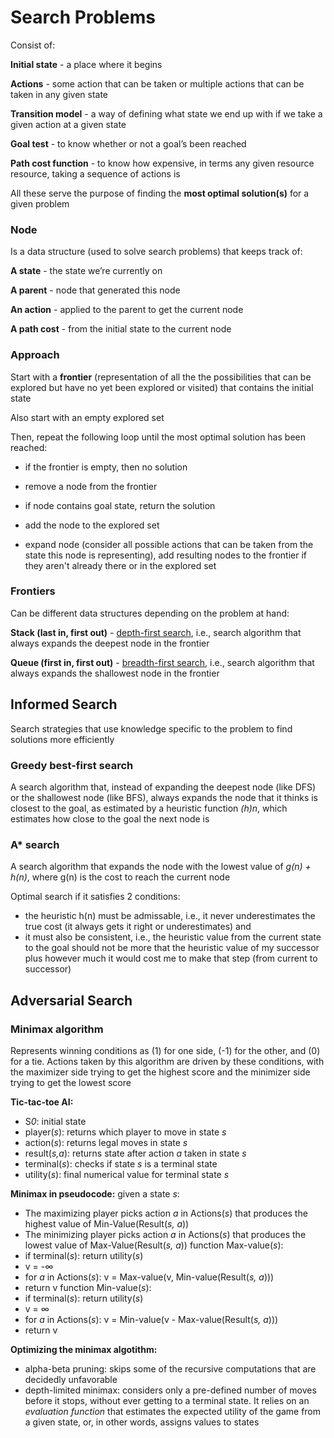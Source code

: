 # Search Problems

Consist of:

**Initial state** - a place where it begins

**Actions** - some action that can be taken or multiple actions that can be taken in any given state

**Transition model** - a way of defining what state we end up with if we take a given action at a given state

**Goal test** - to know whether or not a goal’s been reached

**Path cost function** - to know how expensive, in terms any given resource resource, taking a sequence of actions is

All these serve the purpose of finding the **most optimal solution(s)** for a given problem


### Node

Is a data structure (used to solve search problems) that keeps track of:

**A state** - the state we’re currently on

**A parent** - node that generated this node

**An action** - applied to the parent to get the current node

**A path cost** - from the initial state to the current node


### Approach

Start with a **frontier** (representation of all the the possibilities that can be explored but have no yet been explored or visited) that contains the initial state

Also start with an empty explored set

Then, repeat the following loop until the most optimal solution has been reached:
- if the frontier is empty, then no solution
	
- remove a node from the frontier

- if node contains goal state, return the solution

- add the node to the explored set

- expand node (consider all possible actions that can be taken from the state this node is representing), add resulting nodes to the frontier if they aren't already there or in the explored set


### Frontiers

Can be different data structures depending on the problem at hand:

**Stack (last in, first out)** - <u>depth-first search</u>, i.e., search algorithm that always expands the deepest node in the frontier

**Queue (first in, first out)** - <u>breadth-first search</u>, i.e., search algorithm that always expands the shallowest node in the frontier


## Informed Search

Search strategies that use knowledge specific to the problem to find solutions more efficiently

### Greedy best-first search

A search algorithm that, instead of expanding the deepest node (like DFS) or the shallowest node (like BFS), always expands the node that it thinks is closest to the goal, as estimated by a heuristic function *(h)n*, which estimates how close to the goal the next node is

### A* search

A search algorithm that expands the node with the lowest value of *g(n) + h(n)*, where g(n) is the cost to reach the current node

Optimal search if it satisfies 2 conditions:
- the heuristic h(n) must be admissable, i.e., it never underestimates the true cost (it always gets it right or underestimates) and
- it must also be consistent, i.e., the heuristic value from the current state to the goal should not be more that the heuristic value of my successor plus however much it would cost me to make that step (from current to successor)


## Adversarial Search

### Minimax algorithm

Represents winning conditions as (1) for one side, (-1) for the other, and (0) for a tie. Actions taken by this algorithm are driven by these conditions, with the maximizer side trying to get the highest score and the minimizer side trying to get the lowest score

**Tic-tac-toe AI:** 
- S*0*: initial state
- player(*s*): returns which player to move in state *s*
- action(*s*): returns legal moves in state *s*
- result(*s,a*): returns state after action *a* taken in state *s*
- terminal(*s*): checks if state *s* is a terminal state
- utility(*s*): final numerical value for terminal state *s*

**Minimax in pseudocode:**
given a state *s*: 
- The maximizing player picks action *a* in Actions(*s*) that produces the highest value of Min-Value(Result(*s, a*))
- The minimizing player picks action *a* in Actions(*s*) that produces the lowest value of Max-Value(Result(*s, a*))
function Max-value(*s*):
- if terminal(*s*): return utility(*s*)
- v = -∞
- for *a* in Actions(*s*): v = Max-value(v, Min-value(Result(*s, a*)))
- return v 
function Min-value(*s*):
- if terminal(*s*): return utility(*s*)
- v = ∞
- for *a* in Actions(*s*): v = Min-value(v - Max-value(Result(*s, a*)))
- return v 

**Optimizing the minimax algotithm:**
- alpha-beta pruning: skips some of the recursive computations that are decidedly unfavorable
- depth-limited minimax: considers only a pre-defined number of moves before it stops, without ever getting to a terminal state. It relies on an *evaluation function* that estimates the expected utility of the game from a given state, or, in other words, assigns values to states